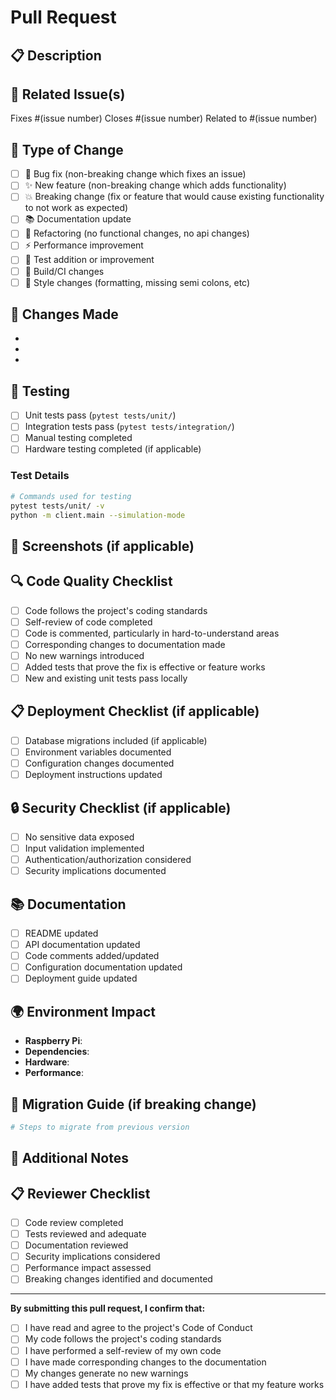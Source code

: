 # Pull Request

## 📋 Description
<!-- Provide a brief description of the changes in this PR -->

## 🔗 Related Issue(s)
<!-- Link to the issue(s) this PR addresses -->
Fixes #(issue number)
Closes #(issue number)
Related to #(issue number)

## 🧪 Type of Change
<!-- Mark the relevant option with an "x" -->
- [ ] 🐛 Bug fix (non-breaking change which fixes an issue)
- [ ] ✨ New feature (non-breaking change which adds functionality)
- [ ] 💥 Breaking change (fix or feature that would cause existing functionality to not work as expected)
- [ ] 📚 Documentation update
- [ ] 🔧 Refactoring (no functional changes, no api changes)
- [ ] ⚡ Performance improvement
- [ ] 🧪 Test addition or improvement
- [ ] 🔨 Build/CI changes
- [ ] 🎨 Style changes (formatting, missing semi colons, etc)

## 🚀 Changes Made
<!-- Describe the changes made in this PR -->
- 
- 
- 

## 🧪 Testing
<!-- Describe the tests you ran to verify your changes -->
- [ ] Unit tests pass (`pytest tests/unit/`)
- [ ] Integration tests pass (`pytest tests/integration/`)
- [ ] Manual testing completed
- [ ] Hardware testing completed (if applicable)

### Test Details
<!-- Provide details about testing performed -->
```bash
# Commands used for testing
pytest tests/unit/ -v
python -m client.main --simulation-mode
```

## 📸 Screenshots (if applicable)
<!-- Add screenshots to help explain your changes -->

## 🔍 Code Quality Checklist
<!-- Ensure your code meets our standards -->
- [ ] Code follows the project's coding standards
- [ ] Self-review of code completed
- [ ] Code is commented, particularly in hard-to-understand areas
- [ ] Corresponding changes to documentation made
- [ ] No new warnings introduced
- [ ] Added tests that prove the fix is effective or feature works
- [ ] New and existing unit tests pass locally

## 📋 Deployment Checklist (if applicable)
<!-- For changes that affect deployment -->
- [ ] Database migrations included (if applicable)
- [ ] Environment variables documented
- [ ] Configuration changes documented
- [ ] Deployment instructions updated

## 🔒 Security Checklist (if applicable)
<!-- For security-related changes -->
- [ ] No sensitive data exposed
- [ ] Input validation implemented
- [ ] Authentication/authorization considered
- [ ] Security implications documented

## 📚 Documentation
<!-- Check all that apply -->
- [ ] README updated
- [ ] API documentation updated
- [ ] Code comments added/updated
- [ ] Configuration documentation updated
- [ ] Deployment guide updated

## 🌍 Environment Impact
<!-- Describe any environment-specific considerations -->
- **Raspberry Pi**: <!-- Any Pi-specific considerations -->
- **Dependencies**: <!-- New dependencies added -->
- **Hardware**: <!-- Hardware requirements changes -->
- **Performance**: <!-- Performance impact -->

## 🔄 Migration Guide (if breaking change)
<!-- Provide migration instructions for breaking changes -->
```bash
# Steps to migrate from previous version
```

## 📝 Additional Notes
<!-- Any additional information that reviewers should know -->

## 📋 Reviewer Checklist
<!-- For reviewers to complete -->
- [ ] Code review completed
- [ ] Tests reviewed and adequate
- [ ] Documentation reviewed
- [ ] Security implications considered
- [ ] Performance impact assessed
- [ ] Breaking changes identified and documented

---

**By submitting this pull request, I confirm that:**
- [ ] I have read and agree to the project's Code of Conduct
- [ ] My code follows the project's coding standards
- [ ] I have performed a self-review of my own code
- [ ] I have made corresponding changes to the documentation
- [ ] My changes generate no new warnings
- [ ] I have added tests that prove my fix is effective or that my feature works
